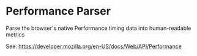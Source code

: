 # Performance Parser

Parse the browser's native Performance timing data into human-readable metrics

See: https://developer.mozilla.org/en-US/docs/Web/API/Performance
